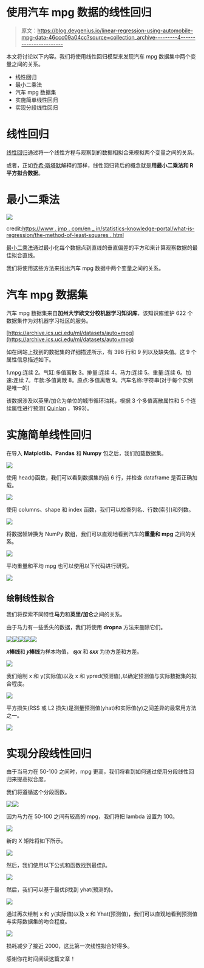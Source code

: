 # 使用汽车 mpg 数据的线性回归

> 原文：<https://blog.devgenius.io/linear-regression-using-automobile-mpg-data-46ccc09a04cc?source=collection_archive---------4----------------------->

本文将讨论以下内容。我们将使用线性回归模型来发现汽车 mpg 数据集中两个变量之间的关系。

*   线性回归
*   最小二乘法
*   汽车 mpg 数据集
*   实施简单线性回归
*   实现分段线性回归

# 线性回归

[线性回归](http://www.stat.yale.edu/Courses/1997-98/101/linreg.htm)通过将一个线性方程与观察到的数据相拟合来模拟两个变量之间的关系。

或者，正如[乔希·斯塔默](https://www.youtube.com/watch?v=nk2CQITm_eo)解释的那样，线性回归背后的概念就是**用最小二乘法和 R 平方拟合数据**。

# 最小二乘法

![](img/85b1a3475c74432bbb095200c3072519.png)

credit:[https://www . jmp . com/en _ in/statistics-knowledge-portal/what-is-regression/the-method-of-least-squares . html](https://www.jmp.com/en_in/statistics-knowledge-portal/what-is-regression/the-method-of-least-squares.html)

[最小二乘法](http://www.stat.yale.edu/Courses/1997-98/101/linreg.htm)通过最小化每个数据点到直线的垂直偏差的平方和来计算观察数据的最佳拟合直线。

我们将使用这些方法来找出汽车 mpg 数据中两个变量之间的关系。

# 汽车 mpg 数据集

汽车 mpg 数据集来自**加州大学欧文分校机器学习知识库**，该知识库维护 622 个数据集作为对机器学习社区的服务。

[https://archive.ics.uci.edu/ml/datasets/auto+mpg](https://archive.ics.uci.edu/ml/datasets/auto+mpg)

如在网站上找到的数据集的详细描述所示，有 398 行和 9 列以及缺失值。这 9 个属性信息描述如下。

1.mpg:连续
2。气缸:多值离散
3。排量:连续
4。马力:连续
5。重量:连续
6。加速:连续
7。年款:多值离散
8。原点:多值离散
9。汽车名称:字符串(对于每个实例是唯一的)

该数据涉及以英里/加仑为单位的城市循环油耗，根据 3 个多值离散属性和 5 个连续属性进行预测( [Quinlan](https://archive.ics.uci.edu/ml/datasets/auto+mpg) ，1993)。

# 实施简单线性回归

在导入 **Matplotlib、Pandas** 和 **Numpy** 包之后，我们加载数据集。

![](img/f4a9464a90bd433c5589d5c5a9342196.png)

使用 head()函数，我们可以看到数据集的前 6 行，并检查 dataframe 是否正确加载。

![](img/9527349f530241b92f841991424fa25e.png)

使用 columns、shape 和 index 函数，我们可以检查列名、行数(索引)和列数。

![](img/7d2f850cb44ce0f0b30960c6d47dec25.png)

将数据帧转换为 NumPy 数组，我们可以直观地看到汽车的**重量和 mpg** 之间的关系。

![](img/78eb5c08021c369102f39146f735e237.png)

平均重量和平均 mpg 也可以使用以下代码进行研究。

![](img/79d0ca81fa9e87a58a291c1a46668537.png)

## 绘制线性拟合

我们将探索不同特性**马力**和**英里/加仑**之间的关系。

由于马力有一些丢失的数据，我们将使用 **dropna** 方法来删除它们。

![](img/6621aba8e119ef46a971ba11c878ca39.png)![](img/87805428df63e6bc7611f7e562823a3e.png)![](img/9ac98225854cfd296a640cb04ea6e039.png)![](img/45986e730e354474e47c37a06c6625e3.png)![](img/7eb46cb3484bf1b5f0c8e01889c8af56.png)

**𝑥棒线**和 **𝑦棒线**为样本均值， **𝑠𝑦𝑥** 和 **𝑠𝑥𝑥** 为协方差和方差。

![](img/0ecff00b597b2a846caff7f2012dec81.png)

我们绘制 x 和 y(实际值)以及 x 和 ypred(预测值),以确定预测值与实际数据集的拟合程度。

![](img/4868e853a50caacb27828cf1d7ae3f8e.png)

平方损失(RSS 或 L2 损失)是测量预测值(yhat)和实际值(y)之间差异的最常用方法之一。

![](img/620c7893614bcb0395e12f96548b8b38.png)

# 实现分段线性回归

由于当马力在 50-100 之间时，mpg 更高，我们将看到如何通过使用分段线性回归来提高拟合度。

我们将遵循这个分段函数。

![](img/2a6096f0a4f56fa25399eb68c0d19f42.png)![](img/759d275f466cb6ae5649fd002771b012.png)

因为马力在 50-100 之间有较高的 mpg，我们将把 lambda 设置为 100。

![](img/5a95d6480c0542454cd48224a41ba44d.png)

新的 X 矩阵将如下所示。

![](img/61625572e25ee02e431b5ba221f4f9c4.png)

然后，我们使用以下公式和函数找到最佳β。

![](img/29f0075022732c9d6c8db7cd00a15ca3.png)

然后，我们可以基于最优β找到 yhat(预测的)。

![](img/ae7f5b5803d0ec8e6f984f329f67d31a.png)

通过再次绘制 x 和 y(实际值)以及 x 和 Yhat(预测值)，我们可以直观地看到预测值与实际数据集的吻合程度。

![](img/30dae60661c6f0ef10f078ef4c1ebb8f.png)

损耗减少了接近 2000，这比第一次线性拟合好得多。

感谢你花时间阅读这篇文章！
